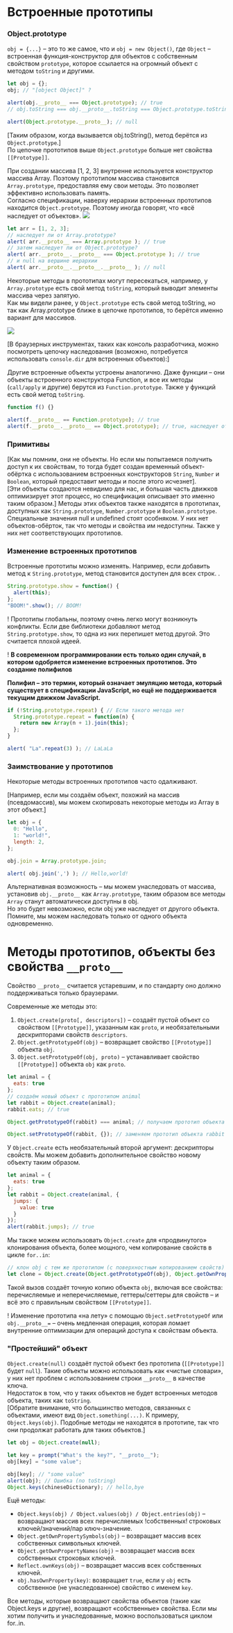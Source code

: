 # Встроенные прототипы

### Object.prototype

`obj = {...}` – это то же самое, что и `obj = new Object()`, где `Object` – встроенная функция-конструктор для объектов с собственным свойством `prototype`, которое ссылается на огромный объект с методом `toString` и другими.
```js
let obj = {};
obj; // "[object Object]" ?

alert(obj.__proto__ === Object.prototype); // true
// obj.toString === obj.__proto__.toString === Object.prototype.toString

alert(Object.prototype.__proto__); // null
```
[Таким образом, когда вызывается obj.toString(), метод берётся из `Object.prototype`.]\
По цепочке прототипов выше `Object.prototype` больше нет свойства `[[Prototype]]`.

При создании массива [1, 2, 3] внутренне используется конструктор массива Array. Поэтому прототипом массива становится `Array.prototype`, предоставляя ему свои методы. Это позволяет эффективно использовать память.\
Согласно спецификации, наверху иерархии встроенных прототипов находится `Object.prototype`. Поэтому иногда говорят, что «всё наследует от объектов».
![](../../../_img/native-prototypes-classes.svg)
```js
let arr = [1, 2, 3];
// наследует ли от Array.prototype?
alert( arr.__proto__ === Array.prototype ); // true
// затем наследует ли от Object.prototype?
alert( arr.__proto__.__proto__ === Object.prototype ); // true
// и null на вершине иерархии
alert( arr.__proto__.__proto__.__proto__ ); // null
```
Некоторые методы в прототипах могут пересекаться, например, у `Array.prototype` есть свой метод `toString`, который выводит элементы массива через запятую.\
Как мы видели ранее, у `Object.prototype` есть свой метод toString, но так как Array.prototype ближе в цепочке прототипов, то берётся именно вариант для массивов.

![](../../../_img/native-prototypes-array-tostring.svg)

[В браузерных инструментах, таких как консоль разработчика, можно посмотреть цепочку наследования (возможно, потребуется использовать `console.dir` для встроенных объектов):]

Другие встроенные объекты устроены аналогично. Даже функции – они объекты встроенного конструктора Function, и все их методы (`call/apply` и другие) берутся из `Function.prototype`. Также у функций есть свой метод `toString`.
```js
function f() {}

alert(f.__proto__ == Function.prototype); // true
alert(f.__proto__.__proto__ == Object.prototype); // true, наследует от Object
```
### Примитивы
[Как мы помним, они не объекты. Но если мы попытаемся получить доступ к их свойствам, то тогда будет создан временный объект-обёртка с использованием встроенных конструкторов `String`, `Number` и `Boolean`, который предоставит методы и после этого исчезнет].\
[Эти объекты создаются невидимо для нас, и большая часть движков оптимизирует этот процесс, но спецификация описывает это именно таким образом.]
Методы этих объектов также находятся в прототипах, доступных как `String.prototype`, `Number.prototype` и `Boolean.prototype`.\
Специальные значения null и undefined стоят особняком. У них нет объектов-обёрток, так что методы и свойства им недоступны. Также у них нет соответствующих прототипов.

### Изменение встроенных прототипов

Встроенные прототипы можно изменять. Например, если добавить метод к `String.prototype`, метод становится доступен для всех строк.
.
```js
String.prototype.show = function() {
  alert(this);
};
"BOOM!".show(); // BOOM!
```
! Прототипы глобальны, поэтому очень легко могут возникнуть конфликты. Если две библиотеки добавляют метод `String.prototype.show`, то одна из них перепишет метод другой. Это считается плохой идеей.

! __В современном программировании есть только один случай, в котором одобряется изменение встроенных прототипов. Это создание полифилов__

__Полифил – это термин, который означает эмуляцию метода, который существует в спецификации JavaScript, но ещё не поддерживается текущим движком JavaScript.__

```js
if (!String.prototype.repeat) { // Если такого метода нет
  String.prototype.repeat = function(n) {
    return new Array(n + 1).join(this);
  };
}

alert( "La".repeat(3) ); // LaLaLa
```
### Заимствование у прототипов

Некоторые методы встроенных прототипов часто одалживают.

[Например, если мы создаём объект, похожий на массив (псевдомассив), мы можем скопировать некоторые методы из Array в этот объект.]
```js
let obj = {
  0: "Hello",
  1: "world!",
  length: 2,
};

obj.join = Array.prototype.join;

alert( obj.join(',') ); // Hello,world!
```
Альтернативная возможность – мы можем унаследовать от массива, установив `obj.__proto__` как `Array.prototype`, таким образом все методы `Array` станут автоматически доступны в obj.\
Но это будет невозможно, если obj уже наследует от другого объекта. Помните, мы можем наследовать только от одного объекта одновременно.

# Методы прототипов, объекты без свойства `__proto__`

Свойство `__proto__` считается устаревшим, и по стандарту оно должно поддерживаться только браузерами.

Современные же методы это:
1. `Object.create(proto[, descriptors])` – создаёт пустой объект со свойством `[[Prototype]]`, указанным как `proto`, и необязательными дескрипторами свойств `descriptors`.
2. `Object.getPrototypeOf(obj)` – возвращает свойство `[[Prototype]]` объекта `obj`.
3. `Object.setPrototypeOf(obj, proto)` – устанавливает свойство `[[Prototype]]` объекта `obj` как `proto`.

```js
let animal = {
  eats: true
};
// создаём новый объект с прототипом animal
let rabbit = Object.create(animal);
rabbit.eats; // true

Object.getPrototypeOf(rabbit) === animal; // получаем прототип объекта rabbit

Object.setPrototypeOf(rabbit, {}); // заменяем прототип объекта rabbit на {}
```
У `Object.create` есть необязательный второй аргумент: дескрипторы свойств. Мы можем добавить дополнительное свойство новому объекту таким образом.
```js
let animal = {
  eats: true
};
let rabbit = Object.create(animal, {
  jumps: {
    value: true
  }
});
alert(rabbit.jumps); // true
```
Мы также можем использовать `Object.create` для «продвинутого» клонирования объекта, более мощного, чем копирование свойств в цикле `for..in`:
```js
// клон obj c тем же прототипом (с поверхностным копированием свойств)
let clone = Object.create(Object.getPrototypeOf(obj), Object.getOwnPropertyDescriptors(obj));
```
Такой вызов создаёт точную копию объекта `obj`, включая все свойства: перечисляемые и неперечисляемые, геттеры/сеттеры для свойств – и всё это с правильным свойством `[[Prototype]]`.

! Изменение прототипа «на лету» с помощью `Object.setPrototypeOf` или `obj.__proto__=` – очень медленная операция, которая ломает внутренние оптимизации для операций доступа к свойствам объекта.

### "Простейший" объект

`Object.create(null)` создаёт пустой объект без прототипа (`[[Prototype]]` будет `null`). Такие объекты можно использовать как «чистые словари», у них нет проблем с использованием строки `__proto__` в качестве ключа.\
Недостаток в том, что у таких объектов не будет встроенных методов объекта, таких как `toString`.\
[Обратите внимание, что большинство методов, связанных с объектами, имеют вид `Object.something(...)`. К примеру, `Object.keys(obj)`. Подобные методы не находятся в прототипе, так что они продолжат работать для таких объектов.]
```js
let obj = Object.create(null);

let key = prompt("What's the key?", "__proto__");
obj[key] = "some value";

obj[key]; // "some value"
alert(obj); // Ошибка (no toString)
Object.keys(chineseDictionary); // hello,bye
```
Ещё методы:
- `Object.keys(obj) / Object.values(obj) / Object.entries(obj)` – возвращают массив всех перечисляемых !собственных! строковых ключей/значений/пар ключ-значение.
- `Object.getOwnPropertySymbols(obj)` – возвращает массив всех собственных символьных ключей.
- `Object.getOwnPropertyNames(obj)` – возвращает массив всех собственных строковых ключей.
- `Reflect.ownKeys(obj)` – возвращает массив всех собственных ключей.
- `obj.hasOwnProperty(key)`: возвращает `true`, если у `obj` есть собственное (не унаследованное) свойство с именем `key`.

Все методы, которые возвращают свойства объектов (такие как Object.keys и другие), возвращают «собственные» свойства. Если мы хотим получить и унаследованные, можно воспользоваться циклом for..in.
```js
```
